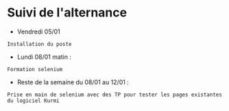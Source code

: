 # Suivi de l'alternance

* Vendredi 05/01

```Installation du poste```

* Lundi 08/01 matin : 

```Formation selenium``` 

* Reste de la semaine du 08/01 au 12/01 :

```Prise en main de selenium avec des TP pour tester les pages existantes du logiciel Kurmi``` 